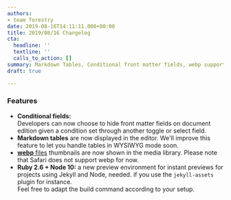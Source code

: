 ```yaml
---
authors:
- team forestry
date: 2019-08-16T14:11:11.000+00:00
title: 2019/08/16 Changelog
cta:
  headline: ''
  textline: ''
  calls_to_action: []
summary: Markdown Tables, Conditional front matter fields, webp support, and more.
draft: true

---
```

### Features

* **Conditional fields:**  
  Developers can now choose to hide front matter fields on document edition given a condition set through another toggle or select field.
* **Markdown tables** are now displayed in the editor. We'll improve this feature to let you handle tables in WYSIWYG mode soon.
* [**webp** files](https://caniuse.com/#feat=webp) thumbnails are now shown in the media library. Please note that Safari does not support webp for now.
* **Ruby 2.6 + Node 10:** a new preview environment for instant previews for projects using Jekyll and Node, needed. if you use the `jekyll-assets` plugin for instance.   
  Feel free to adapt the build command according to your setup.